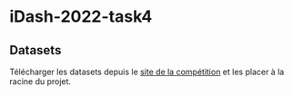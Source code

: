 # iDash-2022-task4

## Datasets
Télécharger les datasets depuis le [site de la compétition](http://www.humangenomeprivacy.org/2022/competition-tasks.html) et les placer à la racine du projet.



